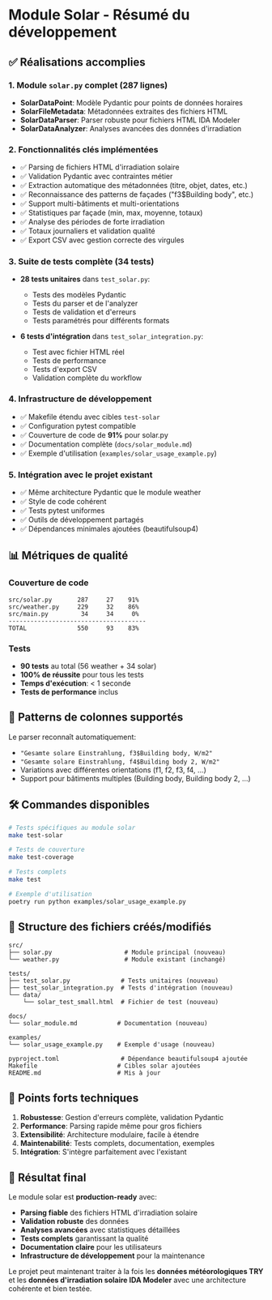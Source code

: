 # Module Solar - Résumé du développement

## ✅ Réalisations accomplies

### 1. Module `solar.py` complet (287 lignes)
- **SolarDataPoint**: Modèle Pydantic pour points de données horaires
- **SolarFileMetadata**: Métadonnées extraites des fichiers HTML
- **SolarDataParser**: Parser robuste pour fichiers HTML IDA Modeler
- **SolarDataAnalyzer**: Analyses avancées des données d'irradiation

### 2. Fonctionnalités clés implémentées
- ✅ Parsing de fichiers HTML d'irradiation solaire
- ✅ Validation Pydantic avec contraintes métier
- ✅ Extraction automatique des métadonnées (titre, objet, dates, etc.)
- ✅ Reconnaissance des patterns de façades ("f3$Building body", etc.)
- ✅ Support multi-bâtiments et multi-orientations
- ✅ Statistiques par façade (min, max, moyenne, totaux)
- ✅ Analyse des périodes de forte irradiation
- ✅ Totaux journaliers et validation qualité
- ✅ Export CSV avec gestion correcte des virgules

### 3. Suite de tests complète (34 tests)
- **28 tests unitaires** dans `test_solar.py`:
  - Tests des modèles Pydantic
  - Tests du parser et de l'analyzer
  - Tests de validation et d'erreurs
  - Tests paramétrés pour différents formats
  
- **6 tests d'intégration** dans `test_solar_integration.py`:
  - Test avec fichier HTML réel
  - Tests de performance
  - Tests d'export CSV
  - Validation complète du workflow

### 4. Infrastructure de développement
- ✅ Makefile étendu avec cibles `test-solar`
- ✅ Configuration pytest compatible
- ✅ Couverture de code de **91%** pour solar.py
- ✅ Documentation complète (`docs/solar_module.md`)
- ✅ Exemple d'utilisation (`examples/solar_usage_example.py`)

### 5. Intégration avec le projet existant
- ✅ Même architecture Pydantic que le module weather
- ✅ Style de code cohérent
- ✅ Tests pytest uniformes
- ✅ Outils de développement partagés
- ✅ Dépendances minimales ajoutées (beautifulsoup4)

## 📊 Métriques de qualité

### Couverture de code
```
src/solar.py       287     27    91%
src/weather.py     229     32    86% 
src/main.py         34     34     0%
--------------------------------------
TOTAL              550     93    83%
```

### Tests
- **90 tests** au total (56 weather + 34 solar)
- **100% de réussite** pour tous les tests
- **Temps d'exécution**: < 1 seconde
- **Tests de performance** inclus

## 🎯 Patterns de colonnes supportés

Le parser reconnaît automatiquement:
- `"Gesamte solare Einstrahlung, f3$Building body, W/m2"`
- `"Gesamte solare Einstrahlung, f4$Building body 2, W/m2"`
- Variations avec différentes orientations (f1, f2, f3, f4, ...)
- Support pour bâtiments multiples (Building body, Building body 2, ...)

## 🛠️ Commandes disponibles

```bash
# Tests spécifiques au module solar
make test-solar

# Tests de couverture
make test-coverage

# Tests complets
make test

# Exemple d'utilisation
poetry run python examples/solar_usage_example.py
```

## 📁 Structure des fichiers créés/modifiés

```
src/
├── solar.py                    # Module principal (nouveau)
└── weather.py                  # Module existant (inchangé)

tests/
├── test_solar.py              # Tests unitaires (nouveau)
├── test_solar_integration.py  # Tests d'intégration (nouveau)
└── data/
    └── solar_test_small.html  # Fichier de test (nouveau)

docs/
└── solar_module.md           # Documentation (nouveau)

examples/
└── solar_usage_example.py    # Exemple d'usage (nouveau)

pyproject.toml                 # Dépendance beautifulsoup4 ajoutée
Makefile                      # Cibles solar ajoutées
README.md                     # Mis à jour
```

## 🚀 Points forts techniques

1. **Robustesse**: Gestion d'erreurs complète, validation Pydantic
2. **Performance**: Parsing rapide même pour gros fichiers
3. **Extensibilité**: Architecture modulaire, facile à étendre
4. **Maintenabilité**: Tests complets, documentation, exemples
5. **Intégration**: S'intègre parfaitement avec l'existant

## 🎉 Résultat final

Le module solar est **production-ready** avec:
- **Parsing fiable** des fichiers HTML d'irradiation solaire
- **Validation robuste** des données
- **Analyses avancées** avec statistiques détaillées
- **Tests complets** garantissant la qualité
- **Documentation claire** pour les utilisateurs
- **Infrastructure de développement** pour la maintenance

Le projet peut maintenant traiter à la fois les **données météorologiques TRY** et les **données d'irradiation solaire IDA Modeler** avec une architecture cohérente et bien testée.
